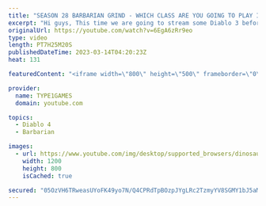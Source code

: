 ```yaml
---
title: "SEASON 28 BARBARIAN GRIND - WHICH CLASS ARE YOU GOING TO PLAY IN DIABLO 4 BETA? DIABLO 3 LIVESTREAM"
excerpt: "Hi guys, This time we are going to stream some Diablo 3 before the start of Diablo 4 open beta (starting 24-26 of March. 17-19 of ..."
originalUrl: https://youtube.com/watch?v=6EgA6zRr9eo
type: video
length: PT7H25M20S
publishedDateTime: 2023-03-14T04:20:23Z
heat: 131

featuredContent: "<iframe width=\"800\" height=\"500\" frameborder=\"0\" src=\"https://www.youtube.com/embed/6EgA6zRr9eo\" allow=\"accelerometer; autoplay; encrypted-media; gyroscope; picture-in-picture\" allowfullscreen></iframe>"

provider:
  name: TYPE1GAMES
  domain: youtube.com

topics:
  - Diablo 4
  - Barbarian

images:
  - url: https://www.youtube.com/img/desktop/supported_browsers/dinosaur.png
    width: 1200
    height: 800
    isCached: true

secured: "05OzVH6TRweasUYoFK49yo7N/Q4CPRdTpBOzpJYgLRc2TzmyYV8SGMY1bJ5aM2vchMK8GutfEI6w4NUV12SKgFzuMVKztCiWAy7jrqwrqXbIQd7XB4TQ6i3KdGsPNUhsKuPaeZ/2irWeX8sS6daOYS8MXc3ZzDwJPrUVJ76DIejme1iJ5JKQVa3tIPG/+PZIMG9SeDRRLDvgAys/rVlRIbO/srSDLJ6JRjZF8LeiT/C76wX624SnIfcSjMY56VWlaJtiq9jELycnLDT6WI0ZEXOtcuZ2fLBNg+5Hk+OQ7tv6k00087uRZ/EDNDavv1fFHB3BwHhIgNfpZqUCZT1JTpWi3WCCs6WktF6I7KP96dfYvUSMe8ZOlmfJ/nR9Kq/k08VvH4Gv2U7yL7mS3ukOKQ==;9CKph490WhC1sVjjV1mD8A=="
---
```


